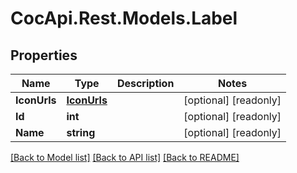 # CocApi.Rest.Models.Label

## Properties

Name | Type | Description | Notes
------------ | ------------- | ------------- | -------------
**IconUrls** | [**IconUrls**](IconUrls.md) |  | [optional] [readonly] 
**Id** | **int** |  | [optional] [readonly] 
**Name** | **string** |  | [optional] [readonly] 

[[Back to Model list]](../../README.md#documentation-for-models) [[Back to API list]](../../README.md#documentation-for-api-endpoints) [[Back to README]](../../README.md)


